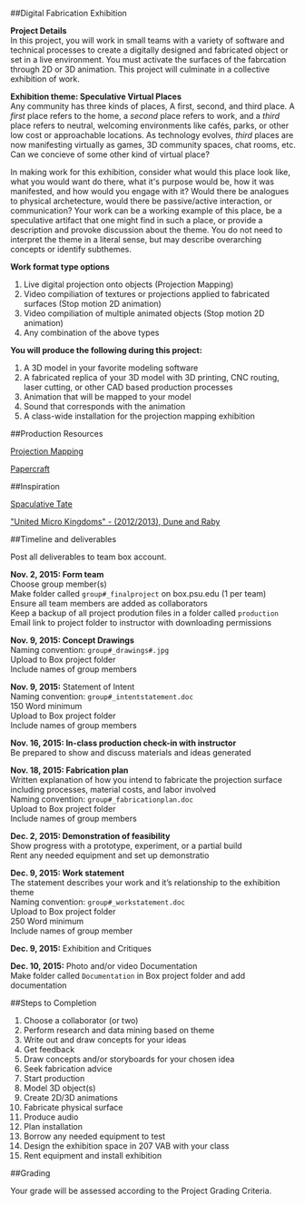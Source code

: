 ##Digital Fabrication Exhibition

**Project Details**  
In this project, you will work in small teams with a variety of software and technical processes to create a digitally designed and fabricated object or set in a live environment. You must activate the surfaces of the fabrcation through 2D or 3D animation. This project will culminate in a collective exhibition of work.

**Exhibition theme: Speculative Virtual Places**  
Any community has three kinds of places, A first, second, and third place. A _first_ place refers to the home, a _second_ place refers to work, and a _third_ place refers to neutral, welcoming environments like cafés, parks, or other low cost or approachable locations. As technology evolves, _third_ places are now manifesting virtually as games, 3D community spaces, chat rooms, etc. Can we concieve of some other kind of virtual place?

In making work for this exhibition, consider what would this place look like, what you would want do there, what it's purpose would be, how it was manifested, and how would you engage with it? Would there be analogues to physical archetecture, would there be passive/active interaction, or communication? Your work can be a working example of this place, be a speculative artifact that one might find in such a place, or provide a description and provoke discussion about the theme. You do not need to interpret the theme in a literal sense, but may describe overarching concepts or identify subthemes.

**Work format type options**

1. Live digital projection onto objects (Projection Mapping)
2. Video compiliation of textures or projections applied to fabricated surfaces (Stop motion 2D animation)
3. Video compiliation of multiple animated objects (Stop motion 2D animation)
4. Any combination of the above types

**You will produce the following during this project:**

  1. A 3D model in your favorite modeling software
  2. A fabricated replica of your 3D model with 3D printing, CNC routing, laser cutting, or other CAD based production processes
  3. Animation that will be mapped to your model
  4. Sound that corresponds with the animation
  5. A class-wide installation for the projection mapping exhibition


##Production Resources

[Projection Mapping](https://gist.github.com/michael-collins/b534b93ff5f94089b63a)

[Papercraft](https://gist.github.com/michael-collins/bb4328553bb691d613e9)

##Inspiration

[Spaculative Tate](http://www.tate.org.uk/whats-on/tate-britain/eventseries/speculative-tate)

["United Micro Kingdoms" - (2012/2013), Dune and Raby](http://www.unitedmicrokingdoms.org/)

##Timeline and deliverables

Post all deliverables to team box account.

**Nov. 2, 2015: Form team**  
  Choose group member(s)  
  Make folder called `group#_finalproject` on box.psu.edu (1 per team)  
  Ensure all team members are added as collaborators  
  Keep a backup of all project prodution files in a folder called `production`  
  Email link to project folder to instructor with downloading permissions  

**Nov. 9, 2015: Concept Drawings**  
  Naming convention: `group#_drawings#.jpg`  
  Upload to Box project folder  
  Include names of group members  

**Nov. 9, 2015:** Statement of Intent  
  Naming convention: `group#_intentstatement.doc`  
  150 Word minimum  
  Upload to Box project folder  
  Include names of group members

**Nov. 16, 2015: In-class production check-in with instructor**  
  Be prepared to show and discuss materials and ideas generated

**Nov. 18, 2015: Fabrication plan**  
  Written explanation of how you intend to fabricate the projection surface including processes, material costs, and labor involved  
  Naming convention: `group#_fabricationplan.doc`  
  Upload to Box project folder  
  Include names of group members

**Dec. 2, 2015: Demonstration of feasibility**    
  Show progress with a prototype, experiment, or a partial build  
  Rent any needed equipment and set up demonstratio

**Dec. 9, 2015: Work statement**  
  The statement describes your work and it’s relationship to the exhibition theme  
  Naming convention: `group#_workstatement.doc`  
  Upload to Box project folder  
  250 Word minimum  
  Include names of group member

**Dec. 9, 2015:** Exhibition and Critiques

**Dec. 10, 2015:** Photo and/or video Documentation  
Make folder called `Documentation` in Box project folder and add documentation

##Steps to Completion

1. Choose a collaborator (or two)
2. Perform research and data mining based on theme
3. Write out and draw concepts for your ideas
4. Get feedback
5. Draw concepts and/or storyboards for your chosen idea
6. Seek fabrication advice
7. Start production
8. Model 3D object(s)
9. Create 2D/3D animations
10. Fabricate physical surface
11. Produce audio
12. Plan installation
13. Borrow any needed equipment to test
14. Design the exhibition space in 207 VAB with your class
15. Rent equipment and install exhibition


##Grading

Your grade will be assessed according to the Project Grading Criteria.

